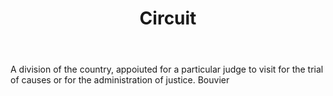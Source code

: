 ---
title: Circuit
letter: C
permalink: "/definitions/bld-circuit.html"
body: A division of the country, appoiuted for a particular judge to visit for the
  trial of causes or for the administration of justice. Bouvier
published_at: '2018-07-07'
source: Black's Law Dictionary 2nd Ed (1910)
layout: post
---